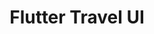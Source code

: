 ---
title: "Flutter Travel UI"
description: "Recreation in Flutter of a design saw on Dribbble"
image: "./banner-flutter-travel-ui.png"
skills:
    - Flutter
    - Dart
darkCover: true
github: "https://github.com/robsel118/flutter_travel_app_challenge"
external: ""
blog: ""
---